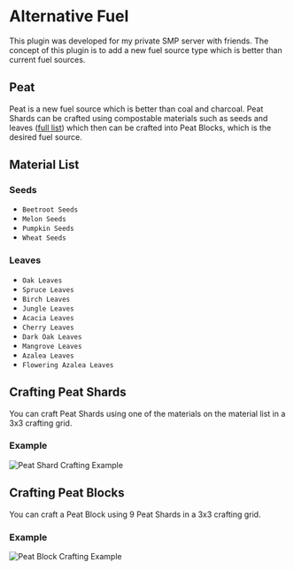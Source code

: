 # Alternative Fuel
This plugin was developed for my private SMP server with friends. The concept of this plugin is to add a new fuel source type which is better than current fuel sources.

## Peat
Peat is a new fuel source which is better than coal and charcoal. Peat Shards can be crafted using compostable materials such as seeds and leaves ([full list]()) which then can be crafted into Peat Blocks, which is the desired fuel source.

## Material List
### Seeds
* `Beetroot Seeds`
* `Melon Seeds`
* `Pumpkin Seeds`
* `Wheat Seeds`
### Leaves
* `Oak Leaves`
* `Spruce Leaves`
* `Birch Leaves`
* `Jungle Leaves`
* `Acacia Leaves`
* `Cherry Leaves`
* `Dark Oak Leaves`
* `Mangrove Leaves`
* `Azalea Leaves`
* `Flowering Azalea Leaves`

## Crafting Peat Shards
You can craft Peat Shards using one of the materials on the material list in a 3x3 crafting grid.

### Example
![Peat Shard Crafting Example](https://cdn.discordapp.com/attachments/1111146218509320234/1111146331843608628/final_shard_recipe.png)

## Crafting Peat Blocks
You can craft a Peat Block using 9 Peat Shards in a 3x3 crafting grid.

### Example
![Peat Block Crafting Example](https://cdn.discordapp.com/attachments/1111146218509320234/1111146355461730314/final_block_recipe.png)